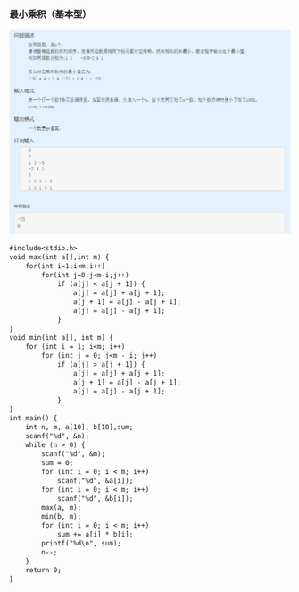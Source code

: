 ### 最小乘积（基本型）

![](https://github.com/wkrkk/RandomPictures/blob/master/%E8%93%9D%E6%A1%A5%E6%9D%AF/TIM%E6%88%AA%E5%9B%BE20190301160408.png?raw=true)

```
#include<stdio.h>
void max(int a[],int m) {
    for(int i=1;i<m;i++)
		for(int j=0;j<m-i;j++)
			if (a[j] < a[j + 1]) {
				a[j] = a[j] + a[j + 1];
				a[j + 1] = a[j] - a[j + 1];
				a[j] = a[j] - a[j + 1];
			}
}
void min(int a[], int m) {
	for (int i = 1; i<m; i++)
		for (int j = 0; j<m - i; j++)
			if (a[j] > a[j + 1]) {
				a[j] = a[j] + a[j + 1];
				a[j + 1] = a[j] - a[j + 1];
				a[j] = a[j] - a[j + 1];
			}
}
int main() {
	int n, m, a[10], b[10],sum;
	scanf("%d", &n);
	while (n > 0) {
		scanf("%d", &m);
		sum = 0;
		for (int i = 0; i < m; i++)
			scanf("%d", &a[i]);
		for (int i = 0; i < m; i++)
			scanf("%d", &b[i]);
		max(a, m);
		min(b, m);
		for (int i = 0; i < m; i++)
			sum += a[i] * b[i];
		printf("%d\n", sum);
		n--;
	}
	return 0;
}
```

